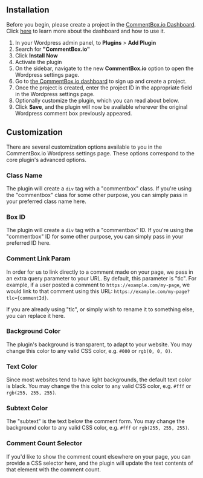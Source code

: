 ## Installation

Before you begin, please create a project in the [CommentBox.io Dashboard](https://dashboard.commentbox.io). Click [here](https://commentbox.io/docs/dashboard) to learn more about the dashboard and how to use it.

1. In your Wordpress admin panel, to **Plugins** > **Add Plugin**
2. Search for **"CommentBox.io"**
3. Click **Install Now**
4. Activate the plugin
5. On the sidebar, navigate to the new **CommentBox.io** option to open the Wordpress settings page.
6. Go to [the CommentBox.io dashboard](https://dashboard.commentbox.io/) to sign up and create a project.
7. Once the project is created, enter the project ID in the appropriate field in the Wordpress settings page.
8. Optionally customize the plugin, which you can read about below.
9. Click **Save**, and the plugin will now be available wherever the original Wordpress comment box previously appeared.

## Customization

There are several customization options available to you in the CommentBox.io Wordpress settings page. These options correspond to the core plugin's advanced options.

### Class Name

The plugin will create a `div` tag with a "commentbox" class. If you're using the "commentbox" class for some other purpose, you can simply pass in your preferred class name here.

### Box ID

The plugin will create a `div` tag with a "commentbox" ID. If you're using the "commentbox" ID for some other purpose, you can simply pass in your preferred ID here.

### Comment Link Param

In order for us to link directly to a comment made on your page, we pass in an extra query parameter to your URL. By default, this parameter is "tlc". For example, if a user posted a comment to `https://example.com/my-page`, we would link to that comment using this URL: `https://example.com/my-page?tlc={commentId}`.

If you are already using "tlc", or simply wish to rename it to something else, you can replace it here.

### Background Color

The plugin's background is transparent, to adapt to your website. You may change this color to any valid CSS color, e.g. `#000` or `rgb(0, 0, 0)`.

### Text Color

Since most websites tend to have light backgrounds, the default text color is black. You may change the this color to any valid CSS color, e.g. `#fff` or `rgb(255, 255, 255)`.

### Subtext Color

The "subtext" is the text below the comment form. You may change the background color to any valid CSS color, e.g. `#fff` or `rgb(255, 255, 255)`.

### Comment Count Selector

If you'd like to show the comment count elsewhere on your page, you can provide a CSS selector here, and the plugin will update the text contents of that element with the comment count.